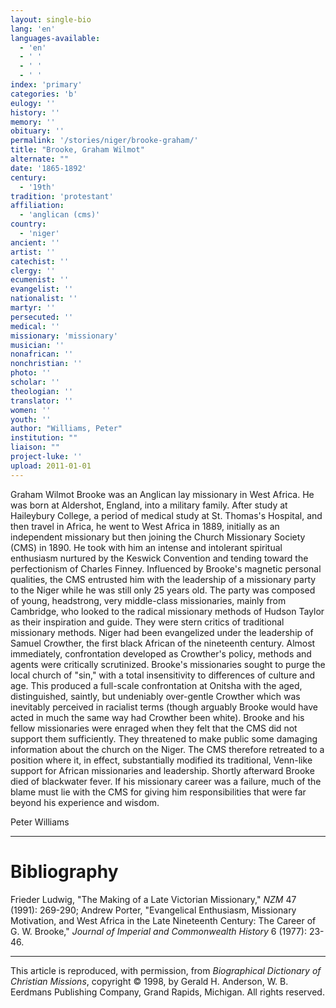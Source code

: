 ```yaml
---
layout: single-bio
lang: 'en'
languages-available:
  - 'en'
  - ' '
  - ' '
  - ' '
index: 'primary'
categories: 'b'
eulogy: ''
history: ''
memory: ''
obituary: ''
permalink: '/stories/niger/brooke-graham/'
title: "Brooke, Graham Wilmot"
alternate: ""
date: '1865-1892'
century:
  - '19th'
tradition: 'protestant'
affiliation:
  - 'anglican (cms)'
country:
  - 'niger'
ancient: ''
artist: ''
catechist: ''
clergy: ''
ecumenist: ''
evangelist: ''
nationalist: ''
martyr: ''
persecuted: ''
medical: ''
missionary: 'missionary'
musician: ''
nonafrican: ''
nonchristian: ''
photo: ''
scholar: ''
theologian: ''
translator: ''
women: ''
youth: ''
author: "Williams, Peter"
institution: ""
liaison: ""
project-luke: ''
upload: 2011-01-01
---
```




Graham Wilmot Brooke was an Anglican lay missionary in West Africa. He was born at Aldershot, England, into a military family. After study at Haileybury College, a period of medical study at St. Thomas's Hospital, and then travel in Africa, he went to West Africa in 1889, initially as an independent missionary but then joining the Church Missionary Society (CMS) in 1890. He took with him an intense and intolerant spiritual enthusiasm nurtured by the Keswick Convention and tending toward the perfectionism of Charles Finney. Influenced by Brooke's magnetic personal qualities, the CMS entrusted him with the leadership of a missionary party to the Niger while he was still only 25 years old. The party was composed of young, headstrong, very middle-class missionaries, mainly from Cambridge, who looked to the radical missionary methods of Hudson Taylor as their inspiration and guide. They were stern critics of traditional missionary methods. Niger had been evangelized under the leadership of Samuel Crowther, the first black African of the nineteenth century. Almost immediately, confrontation developed as Crowther's policy, methods and agents were critically scrutinized. Brooke's missionaries sought to purge the local church of "sin," with a total insensitivity to differences of culture and age. This produced a full-scale confrontation at Onitsha with the aged, distinguished, saintly, but undeniably over-gentle Crowther which was inevitably perceived in racialist terms (though arguably Brooke would have acted in much the same way had Crowther been white). Brooke and his fellow missionaries were enraged when they felt that the CMS did not support them sufficiently. They threatened to make public some damaging information about the church on the Niger. The CMS therefore retreated to a position where it, in effect, substantially modified its traditional, Venn-like support for African missionaries and leadership. Shortly afterward Brooke died of blackwater fever. If his missionary career was a failure, much of the blame must lie with the CMS for giving him responsibilities that were far beyond his experience and wisdom.

Peter Williams

---

# Bibliography

Frieder Ludwig, "The Making of a Late Victorian Missionary," *NZM* 47 (1991): 269-290; Andrew Porter, "Evangelical Enthusiasm, Missionary Motivation, and West Africa in the Late Nineteenth Century: The Career of G. W. Brooke," *Journal of Imperial and Commonwealth History* 6 (1977): 23-46.

---

This article is reproduced, with permission, from *Biographical Dictionary of Christian Missions*, copyright © 1998, by Gerald H. Anderson, W. B. Eerdmans Publishing Company, Grand Rapids, Michigan. All rights reserved.
